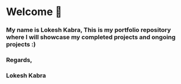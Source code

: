 # Welcome 👋

### My name is Lokesh Kabra, This is my portfolio repository where I will showcase my completed projects and ongoing projects :)

### Regards,
### Lokesh Kabra
